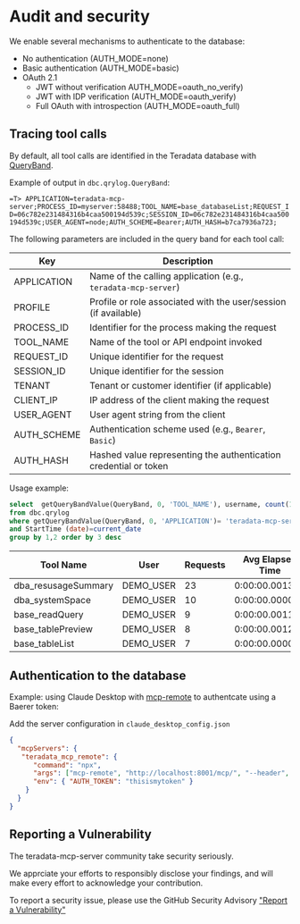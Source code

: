 # Audit and security


We enable several mechanisms to authenticate to the database:
- No authentication (AUTH_MODE=none)
- Basic authentication (AUTH_MODE=basic)
- OAuth 2.1
  - JWT without verification AUTH_MODE=oauth_no_verify)
  - JWT with IDP verification (AUTH_MODE=oauth_verify)
  - Full OAuth with introspection (AUTH_MODE=oauth_full)

## Tracing tool calls

By default, all tool calls are identified in the Teradata database with [QueryBand](https://docs.teradata.com/r/Enterprise_IntelliFlex_VMware/Database-Administration/Managing-Database-Resources-Operational-DBAs/Managing-Sessions-and-Transactions-with-Query-Banding/Finding-the-Origin-of-a-Query-Using-Query-Bands).

Example of output in `dbc.qrylog.QueryBand`:

`=T> APPLICATION=teradata-mcp-server;PROCESS_ID=myserver:58488;TOOL_NAME=base_databaseList;REQUEST_ID=06c782e231484316b4caa500194d539c;SESSION_ID=06c782e231484316b4caa500194d539c;USER_AGENT=node;AUTH_SCHEME=Bearer;AUTH_HASH=b7ca7936a723;`

The following parameters are included in the query band for each tool call:

| Key           | Description                                                           |
|---------------|-----------------------------------------------------------------------|
| APPLICATION   | Name of the calling application (e.g., `teradata-mcp-server`)         |
| PROFILE       | Profile or role associated with the user/session (if available)       |
| PROCESS_ID    | Identifier for the process making the request                         |
| TOOL_NAME     | Name of the tool or API endpoint invoked                              |
| REQUEST_ID    | Unique identifier for the request                                     |
| SESSION_ID    | Unique identifier for the session                                     |
| TENANT        | Tenant or customer identifier (if applicable)                         |
| CLIENT_IP     | IP address of the client making the request                           |
| USER_AGENT    | User agent string from the client                                     |
| AUTH_SCHEME   | Authentication scheme used (e.g., `Bearer`, `Basic`)                  |
| AUTH_HASH     | Hashed value representing the authentication credential or token       |

Usage example:

```sql
select  getQueryBandValue(QueryBand, 0, 'TOOL_NAME'), username, count(1) request_cnt, avg(elapsedTime) elapsedTime_avg
from dbc.qrylog
where getQueryBandValue(QueryBand, 0, 'APPLICATION')= 'teradata-mcp-server'
and StartTime (date)=current_date
group by 1,2 order by 3 desc
```

| Tool Name                  | User       | Requests | Avg Elapsed Time   |
|----------------------------|------------|----------|--------------------|
| dba_resusageSummary        | DEMO_USER  | 23       | 0:00:00.001304     |
| dba_systemSpace            | DEMO_USER  | 10       | 0:00:00.000000     |
| base_readQuery             | DEMO_USER  | 9        | 0:00:00.001111     |
| base_tablePreview          | DEMO_USER  | 8        | 0:00:00.001250     |
| base_tableList             | DEMO_USER  | 7        | 0:00:00.000000     |


## Authentication to the database

Example: using Claude Desktop with [mcp-remote](https://www.npmjs.com/package/mcp-remote) to authentcate using a Baerer token:

Add the server configuration in `claude_desktop_config.json`

```json
{
  "mcpServers": {
   "teradata_mcp_remote": {
      "command": "npx",
      "args": ["mcp-remote", "http://localhost:8001/mcp/", "--header", "Authorization: Bearer ${AUTH_TOKEN}"],
      "env": { "AUTH_TOKEN": "thisismytoken" }
    }
  }
}
```

## Reporting a Vulnerability

The teradata-mcp-server community take security seriously.

We apprciate your efforts to responsibly disclose your findings, and will make every effort to acknowledge your contribution.

To report a security issue, please use the GitHub Security Advisory ["Report a Vulnerability"](https://github.com/Teradata/teradata-mcp-server/security/advisories)

</file>
